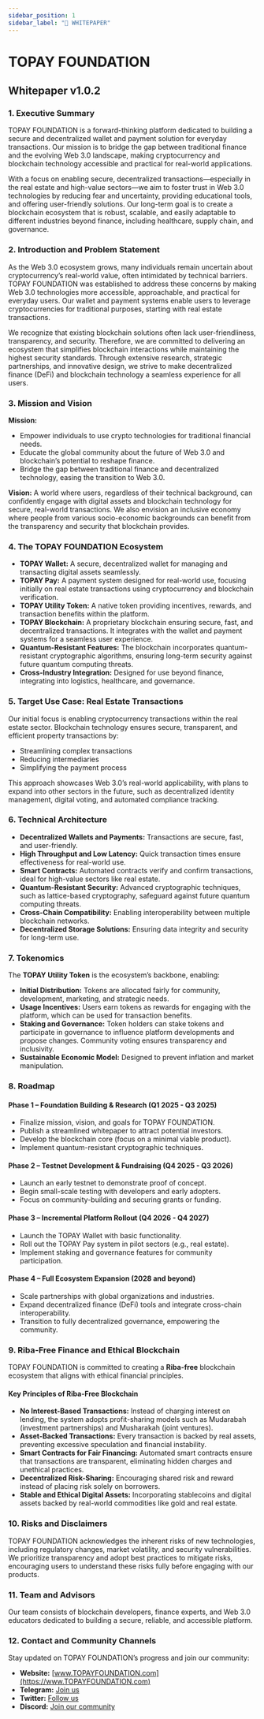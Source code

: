 ```yaml
---
sidebar_position: 1
sidebar_label: "📄 WHITEPAPER"
---
```


# TOPAY FOUNDATION

## Whitepaper v1.0.2

### 1. Executive Summary

TOPAY FOUNDATION is a forward-thinking platform dedicated to building a secure and decentralized wallet and payment solution for everyday transactions. Our mission is to bridge the gap between traditional finance and the evolving Web 3.0 landscape, making cryptocurrency and blockchain technology accessible and practical for real-world applications.

With a focus on enabling secure, decentralized transactions—especially in the real estate and high-value sectors—we aim to foster trust in Web 3.0 technologies by reducing fear and uncertainty, providing educational tools, and offering user-friendly solutions. Our long-term goal is to create a blockchain ecosystem that is robust, scalable, and easily adaptable to different industries beyond finance, including healthcare, supply chain, and governance.

### 2. Introduction and Problem Statement

As the Web 3.0 ecosystem grows, many individuals remain uncertain about cryptocurrency’s real-world value, often intimidated by technical barriers. TOPAY FOUNDATION was established to address these concerns by making Web 3.0 technologies more accessible, approachable, and practical for everyday users. Our wallet and payment systems enable users to leverage cryptocurrencies for traditional purposes, starting with real estate transactions.

We recognize that existing blockchain solutions often lack user-friendliness, transparency, and security. Therefore, we are committed to delivering an ecosystem that simplifies blockchain interactions while maintaining the highest security standards. Through extensive research, strategic partnerships, and innovative design, we strive to make decentralized finance (DeFi) and blockchain technology a seamless experience for all users.

### 3. Mission and Vision

**Mission:**

- Empower individuals to use crypto technologies for traditional financial needs.
- Educate the global community about the future of Web 3.0 and blockchain’s potential to reshape finance.
- Bridge the gap between traditional finance and decentralized technology, easing the transition to Web 3.0.

**Vision:**
A world where users, regardless of their technical background, can confidently engage with digital assets and blockchain technology for secure, real-world transactions. We also envision an inclusive economy where people from various socio-economic backgrounds can benefit from the transparency and security that blockchain provides.

### 4. The TOPAY FOUNDATION Ecosystem

- **TOPAY Wallet:** A secure, decentralized wallet for managing and transacting digital assets seamlessly.
- **TOPAY Pay:** A payment system designed for real-world use, focusing initially on real estate transactions using cryptocurrency and blockchain verification.
- **TOPAY Utility Token:** A native token providing incentives, rewards, and transaction benefits within the platform.
- **TOPAY Blockchain:** A proprietary blockchain ensuring secure, fast, and decentralized transactions. It integrates with the wallet and payment systems for a seamless user experience.
- **Quantum-Resistant Features:** The blockchain incorporates quantum-resistant cryptographic algorithms, ensuring long-term security against future quantum computing threats.
- **Cross-Industry Integration:** Designed for use beyond finance, integrating into logistics, healthcare, and governance.

### 5. Target Use Case: Real Estate Transactions

Our initial focus is enabling cryptocurrency transactions within the real estate sector. Blockchain technology ensures secure, transparent, and efficient property transactions by:

- Streamlining complex transactions
- Reducing intermediaries
- Simplifying the payment process

This approach showcases Web 3.0’s real-world applicability, with plans to expand into other sectors in the future, such as decentralized identity management, digital voting, and automated compliance tracking.

### 6. Technical Architecture

- **Decentralized Wallets and Payments:** Transactions are secure, fast, and user-friendly.
- **High Throughput and Low Latency:** Quick transaction times ensure effectiveness for real-world use.
- **Smart Contracts:** Automated contracts verify and confirm transactions, ideal for high-value sectors like real estate.
- **Quantum-Resistant Security:** Advanced cryptographic techniques, such as lattice-based cryptography, safeguard against future quantum computing threats.
- **Cross-Chain Compatibility:** Enabling interoperability between multiple blockchain networks.
- **Decentralized Storage Solutions:** Ensuring data integrity and security for long-term use.

### 7. Tokenomics

The **TOPAY Utility Token** is the ecosystem’s backbone, enabling:

- **Initial Distribution:** Tokens are allocated fairly for community, development, marketing, and strategic needs.
- **Usage Incentives:** Users earn tokens as rewards for engaging with the platform, which can be used for transaction benefits.
- **Staking and Governance:** Token holders can stake tokens and participate in governance to influence platform developments and propose changes. Community voting ensures transparency and inclusivity.
- **Sustainable Economic Model:** Designed to prevent inflation and market manipulation.

### 8. Roadmap

#### **Phase 1 – Foundation Building & Research (Q1 2025 - Q3 2025)**

- Finalize mission, vision, and goals for TOPAY FOUNDATION.
- Publish a streamlined whitepaper to attract potential investors.
- Develop the blockchain core (focus on a minimal viable product).
- Implement quantum-resistant cryptographic techniques.

#### **Phase 2 – Testnet Development & Fundraising (Q4 2025 - Q3 2026)**

- Launch an early testnet to demonstrate proof of concept.
- Begin small-scale testing with developers and early adopters.
- Focus on community-building and securing grants or funding.

#### **Phase 3 – Incremental Platform Rollout (Q4 2026 - Q4 2027)**

- Launch the TOPAY Wallet with basic functionality.
- Roll out the TOPAY Pay system in pilot sectors (e.g., real estate).
- Implement staking and governance features for community participation.

#### **Phase 4 – Full Ecosystem Expansion (2028 and beyond)**

- Scale partnerships with global organizations and industries.
- Expand decentralized finance (DeFi) tools and integrate cross-chain interoperability.
- Transition to fully decentralized governance, empowering the community.

### 9. Riba-Free Finance and Ethical Blockchain

TOPAY FOUNDATION is committed to creating a **Riba-free** blockchain ecosystem that aligns with ethical financial principles.

#### **Key Principles of Riba-Free Blockchain**

- **No Interest-Based Transactions:** Instead of charging interest on lending, the system adopts profit-sharing models such as Mudarabah (investment partnerships) and Musharakah (joint ventures).
- **Asset-Backed Transactions:** Every transaction is backed by real assets, preventing excessive speculation and financial instability.
- **Smart Contracts for Fair Financing:** Automated smart contracts ensure that transactions are transparent, eliminating hidden charges and unethical practices.
- **Decentralized Risk-Sharing:** Encouraging shared risk and reward instead of placing risk solely on borrowers.
- **Stable and Ethical Digital Assets:** Incorporating stablecoins and digital assets backed by real-world commodities like gold and real estate.

### 10. Risks and Disclaimers

TOPAY FOUNDATION acknowledges the inherent risks of new technologies, including regulatory changes, market volatility, and security vulnerabilities. We prioritize transparency and adopt best practices to mitigate risks, encouraging users to understand these risks fully before engaging with our products.

### 11. Team and Advisors

Our team consists of blockchain developers, finance experts, and Web 3.0 educators dedicated to building a secure, reliable, and accessible platform.

### 12. Contact and Community Channels

Stay updated on TOPAY FOUNDATION’s progress and join our community:

- **Website:** [www.TOPAYFOUNDATION.com](https://www.TOPAYFOUNDATION.com)
- **Telegram:** [Join us](https://t.me/TOPAYFOUNDATION)
- **Twitter:** [Follow us](https://x.com/@TOPAYFOUNDATION)
- **Discord:** [Join our community](https://discord.gg/uZNAzSJYgW)
